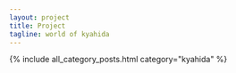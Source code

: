 ```yaml
---
layout: project
title: Project
tagline: world of kyahida
---
```


{% include all_category_posts.html category="kyahida" %}
